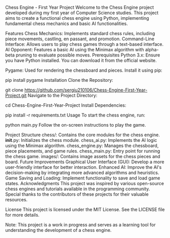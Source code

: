 Chess Engine - First Year Project
Welcome to the Chess Engine project developed during my first year of Computer Science studies. This project aims to create a functional chess engine using Python, implementing fundamental chess mechanics and basic AI functionalities.

Features
Chess Mechanics: Implements standard chess rules, including piece movements, castling, en passant, and promotion.
Command-Line Interface: Allows users to play chess games through a text-based interface.
AI Opponent: Features a basic AI using the Minimax algorithm with alpha-beta pruning to evaluate possible moves.
Prerequisites
Python 3.x: Ensure you have Python installed. You can download it from the official website.

Pygame: Used for rendering the chessboard and pieces. Install it using pip:

pip install pygame
Installation
Clone the Repository:

git clone https://github.com/sergiu210106/Chess-Engine-First-Year-Project.git
Navigate to the Project Directory:

cd Chess-Engine-First-Year-Project
Install Dependencies:

pip install -r requirements.txt
Usage
To start the chess engine, run:

python main.py
Follow the on-screen instructions to play the game.

Project Structure
chess/: Contains the core modules for the chess engine.
__init__.py: Initializes the chess module.
chess_ai.py: Implements the AI logic using the Minimax algorithm.
chess_engine.py: Manages the chessboard, piece placements, and game rules.
chess_main.py: Entry point for running the chess game.
images/: Contains image assets for the chess pieces and board.
Future Improvements
Graphical User Interface (GUI): Develop a more user-friendly interface for better interaction.
Enhanced AI: Improve the AI's decision-making by integrating more advanced algorithms and heuristics.
Game Saving and Loading: Implement functionality to save and load game states.
Acknowledgments
This project was inspired by various open-source chess engines and tutorials available in the programming community. Special thanks to the contributors of these projects for their valuable resources.

License
This project is licensed under the MIT License. See the LICENSE file for more details.

Note: This project is a work in progress and serves as a learning tool for understanding the development of a chess engine.
